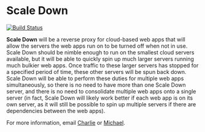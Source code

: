 Scale Down
==========

[![Build Status](https://drone.io/github.com/stuphlabs/pullcord/status.png)](https://drone.io/github.com/stuphlabs/pullcord/latest)

**Scale Down** will be a reverse proxy for cloud-based web apps that will allow the servers the web apps run on to be turned off when not in use. Scale Down should be nimble enough to run on the smallest cloud servers available, but it will be able to quickly spin up much larger servers running much bulkier web apps. Once traffic to these larger servers has stopped for a specified period of time, these other servers will be spun back down. Scale Down will be able to perform these duties for multiple web apps simultaneously, so there is no need to have more than one Scale Down server, and there is no need to consolidate multiple web apps onto a single server (in fact, Scale Down will likely work better if each web app is on its own server, as it will still be possible to spin up multiple servers if there are dependencies between the web apps).

For more information, email [Charlie](mailto://charlie@stuphlabs.com) or [Michael](mailto://michael@stuphlabs.com).
